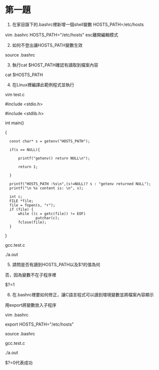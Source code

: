 # 第一題

1. 在家目錄下的.bashrc裡新增一個shell變數 HOSTS_PATH=/etc/hosts

  vim .bashrc
  HOSTS_PATH="/etc/hosts"
  esc離開編輯模式

2. 如何不登出讓HOSTS_PATH變數生效
  
  source .bashrc
  
3. 執行cat $HOST_PATH確認有讀取到檔案內容

  cat $HOSTS_PATH
  
4. 在Linux裡編譯此範例程式並執行
  
  vim test.c
  
  #include <stdio.h>
  
  #include <stdlib.h>
  
  
  int main()
  
  {
  
      const char* s = getenv("HOSTS_PATH");
      
      if(s == NULL){
      
          printf("getenv() return NULL\n");
          
          return 1;
          
      }
    
      printf("HOSTS_PATH :%s\n",(s!=NULL)? s : "getenv returned NULL");
      printf("\n %s content is: \n", s);

      int c;
      FILE *file;
      file = fopen(s, "r");
      if (file) {
          while ((c = getc(file)) != EOF)
                  putchar(c);
          fclose(file);
      }
  }
  
  
  gcc.test.c
  
  ./a.out
  
5. 請問是否有讀到HOSTS_PATH以及$?的值為何
  
  否，因為變數不在子程序裡
  
  $?=1
  
6. 在.bashrc裡要如何修正，讓C語言程式可以讀到環境變數並將檔案內容顯示
  
  用export將變數放入子程序
  
  vim .bashrc
  
  export HOSTS_PATH="/etc/hosts"
  
  source .bashrc
  
  gcc.test.c
  
  ./a.out
  
  $?=0代表成功
